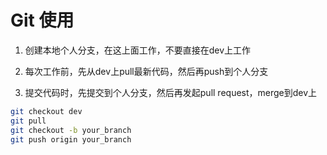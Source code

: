 # Git 使用

1. 创建本地个人分支，在这上面工作，不要直接在dev上工作

2. 每次工作前，先从dev上pull最新代码，然后再push到个人分支

3. 提交代码时，先提交到个人分支，然后再发起pull request，merge到dev上

```bash
git checkout dev
git pull
git checkout -b your_branch
git push origin your_branch
```